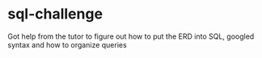 # sql-challenge
Got help from the tutor to figure out how to put the ERD into SQL, googled syntax and how to organize queries
